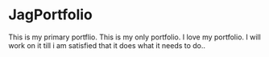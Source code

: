 # JagPortfolio

This is my primary portflio. This is my only portfolio. I love my portfolio. I will work on it till i am satisfied that it does what it needs to do..